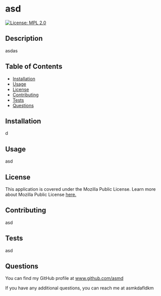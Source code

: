 # asd

  [![License: MPL 2.0](https://img.shields.io/badge/License-MPL_2.0-brightgreen.svg)](https://opensource.org/licenses/MPL-2.0)

  ## Description
  asdas

  ## Table of Contents
  - [Installation](#installation)
  - [Usage](#usage)
  - [License](#license)
  - [Contributing](#contributing)
  - [Tests](#tests)
  - [Questions](#questions)

  ## Installation
  d

  ## Usage 
  asd

  ## License
  This application is covered under the Mozilla Public License. Learn more about Mozilla Public License 
  [here.](https://opensource.org/licenses/MPL-2.0)

  ## Contributing
  asd

  ## Tests
  asd

  ## Questions
  You can find my GitHub profile at www.github.com/asmd
  
If you have any additional questions, you can reach me at asmkdafldkm
